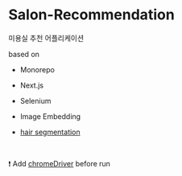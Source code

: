 # Salon-Recommendation

미용실 추천 어플리케이션

based on

- Monorepo

- Next.js

- Selenium

- Image Embedding

- [hair segmentation](https://github.com/YBIGTA/pytorch-hair-segmentation)

<br/>

❗️ Add [chromeDriver](http://chromedriver.storage.googleapis.com/index.html) before run
